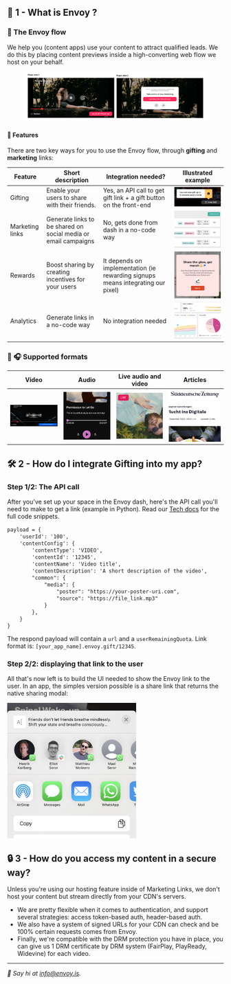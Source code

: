 ## 🌟 1 - What is Envoy ? 

### 🌊 The Envoy flow
We help you (content apps) use your content to attract qualified leads. We do this by placing content previews inside a high-converting web flow we host on your behalf. 

<figure class="">
    <img src="https://github.com/Envoy-Technology/.github/blob/main/images/player_views_1.png?raw=true" style=""/>
</figure>

#### 📣 Features
There are two key ways for you to use the Envoy flow, through **gifting** and **marketing** links:

| Feature     | Short description |      Integration needed?        | Illustrated example |
| ----------- | ----------------- | ------------------------------- | ------------------  |
| Gifting      |   Enable your users to share with their friends.   |   Yes, an API call to get gift link + a gift button on the front-end    | <img src="../images/feature_gifting.png" style="width: 400px;"/>       |
| Marketing links   | Generate links to be shared on social media or email campaigns   |    No, gets done from dash in a no-code way    | <img src="../images/feature_marketing_1.png" style="width: 400px;"/>       |
| Rewards   | Boost sharing by creating incentives for your users   |    It depends on implementation (ie rewarding signups means integrating our pixel)   | <img src="../images/feature_rewards.png" style="width: 400px;"/>       |
| Analytics   | Generate links in a no-code way                     |    No integration needed | <img src="../images/feature_analytics_1.png" style="width: 400px;"/>       |

### 🎥 🎧 Supported formats 
| Video | Audio | Live audio and video | Articles |
| --- | --- | --- | --- |
| <img src="../images/format_video_1.png" style="width: 400px;"/> | <img src="../images/format_audio.png" style="width: 400px;"/> | <img src="../images/format_live.png" style="width: 400px;"/> | <img src="../images/format_article.png" style="width: 400px;"/> |

## 🛠️ 2 - How do I integrate Gifting into my app?

### Step 1/2: The API call
After you've set up your space in the Envoy dash, here's the API call you'll need to make to get a link (example in Python). Read our [Tech docs](https://openapi.envoy.is/) for the full code snippets.

``` 
payload = {
    'userId': '100',
    'contentConfig': {
        'contentType': 'VIDEO',
        'contentId': '12345',
        'contentName': 'Video title',
        'contentDescription': 'A short description of the video',
        "common": {
            "media": {
                "poster": "https://your-poster-uri.com",
                "source": "https://file_link.mp3"
            }
        },
    }
}
```

The respond payload will contain a `url` and a `userRemainingQuota`. Link format is:  `[your_app_name].envoy.gift/12345`. 

### Step 2/2: displaying that link to the user
All that's now left is to build the UI needed to show the Envoy link to the user. In an app, the simples version possible is a share link that returns the native sharing modal:

<img src="../images/share_modal_1.png" style="width: 300px;"/>  


## 🔒 3 - How do you access my content in a secure way?

Unless you're using our hosting feature inside of Marketing Links, we don't host your content but stream directly from your CDN's servers.
- We are pretty flexible when it comes to authentication, and support several strategies: access token-based auth, header-based auth.
- We also have a system of signed URLs for your CDN can check and be 100% certain requests comes from Envoy.
- Finally, we're compatible with the DRM protection you have in place, you can give us 1 DRM certificate by DRM system (FairPlay, PlayReady, Widevine) for each video.

---

*👋 Say hi at info@envoy.is.*
